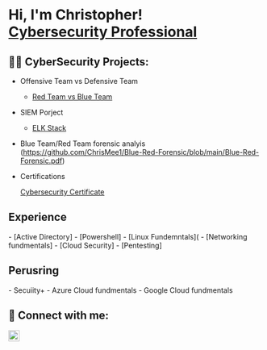 <h1>Hi, I'm Christopher! <br/><a <a href="https://www.linkedin.com/in/chrismee11/">Cybersecurity Professional</a>

<h2>👨‍💻 CyberSecurity Projects:</h2>

- Offensive Team vs Defensive Team </b>
  - [Red Team vs Blue Team](https://github.com/ChrisMee1/Offensive-Team-Red-vs-Defensive-Team-Blue-/blob/main/Red%20Team%20vs%20Blue%20Team.pdf)
- SIEM Porject </b>
  - [ELK Stack](https://github.com/ChrisMee1/Elk_Project)
- Blue Team/Red Team forensic analyis (https://github.com/ChrisMee1/Blue-Red-Forensic/blob/main/Blue-Red-Forensic.pdf)

- Certifications </b>
  
  [Cybersecurity Certificate](https://www.credly.com/badges/c3f2985d-60cb-45cb-b02a-e7fda1f6a8ab?source=linked_in_profile)

<h2>Experience</h2>
- [Active Directory]
- [Powershell]
- [Linux Fundemntals](
- [Networking fundmentals]
- [Cloud Security]
- [Pentesting]

<h2>Perusring</h2>
- Secuiity+
- Azure Cloud fundmentals
- Google Cloud fundmentals

<h2> 🤳 Connect with me:</h2>

[<img align="left" alt="Christopher Meenach | LinkedIn" width="22px" src="https://cdn.jsdelivr.net/npm/simple-icons@v3/icons/linkedin.svg" />][linkedin]

[linkedin]: https://linkedin.com/in/chrismee11
